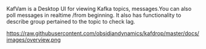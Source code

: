 KafVam is a Desktop UI for viewing Kafka topics, messages.You can also poll messages in realtime /from beginning. It also has functionality to describe group pertained to the topic to check lag.

https://raw.githubusercontent.com/obsidiandynamics/kafdrop/master/docs/images/overview.png
